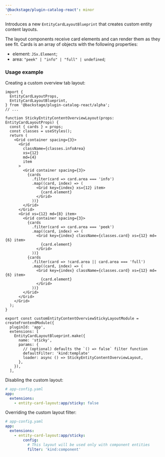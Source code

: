 ```yaml
---
'@backstage/plugin-catalog-react': minor
---
```


Introduces a new `EntityCardLayoutBlueprint` that creates custom entity content layouts.

The layout components receive card elements and can render them as they see fit. Cards is an array of objects with the following properties:

- element: `JSx.Element`;
- area: `"peek" | "info" | "full" | undefined`;

### Usage example

Creating a custom overview tab layout:

```tsx
import {
  EntityCardLayoutProps,
  EntityCardLayoutBlueprint,
} from '@backstage/plugin-catalog-react/alpha';
// ...

function StickyEntityContentOverviewLayout(props: EntityCardLayoutProps) {
  const { cards } = props;
  const classes = useStyles();
  return (
    <Grid container spacing={3}>
      <Grid
        className={classes.infoArea}
        xs={12}
        md={4}
        item
      >
        <Grid container spacing={3}>
          {cards
            .filter(card => card.area === 'info')
            .map((card, index) => (
              <Grid key={index} xs={12} item>
                {card.element}
              </Grid>
            ))}
        </Grid>
      </Grid>
      <Grid xs={12} md={8} item>
        <Grid container spacing={3}>
          {cards
            .filter(card => card.area === 'peek')
            .map((card, index) => (
              <Grid key={index} className={classes.card} xs={12} md={6} item>
                {card.element}
              </Grid>
            ))}
          {cards
            .filter(card => !card.area || card.area === 'full')
            .map((card, index) => (
              <Grid key={index} className={classes.card} xs={12} md={6} item>
                {card.element}
              </Grid>
            ))}
        </Grid>
      </Grid>
    </Grid>
  );
}

export const customEntityContentOverviewStickyLayoutModule = createFrontendModule({
  pluginId: 'app',
  extensions: [
    EntityCardLayoutBlueprint.make({
      name: 'sticky',
      params: {
        // (optional) defaults the `() => false` filter function
        defaultFilter: 'kind:template'
        loader: async () => StickyEntityContentOverviewLayout,
      },
    }),
  ],
```

Disabling the custom layout:

```yaml
# app-config.yaml
app:
  extensions:
    - entity-card-layout:app/sticky: false
```

Overriding the custom layout filter:

```yaml
# app-config.yaml
app:
  extensions:
    - entity-card-layout:app/sticky:
        config:
          # This layout will be used only with component entities
          filter: 'kind:component'
```
